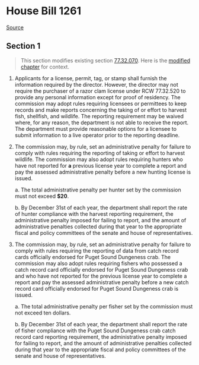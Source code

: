 # House Bill 1261

[Source](http://lawfilesext.leg.wa.gov/biennium/2021-22/Pdf/Bills/House%20Bills/1261.pdf)
## Section 1
> This section modifies existing section [77.32.070](/rcw/77_fish_and_wildlife/77.032_licenses.md). Here is the [modified chapter](rcw/77_fish_and_wildlife/77.032_licenses.md) for context.

1. Applicants for a license, permit, tag, or stamp shall furnish the information required by the director. However, the director may not require the purchaser of a razor clam license under RCW 77.32.520 to provide any personal information except for proof of residency. The commission may adopt rules requiring licensees or permittees to keep records and make reports concerning the taking of or effort to harvest fish, shellfish, and wildlife. The reporting requirement may be waived where, for any reason, the department is not able to receive the report. The department must provide reasonable options for a licensee to submit information to a live operator prior to the reporting deadline.

2. The commission may, by rule, set an administrative penalty for failure to comply with rules requiring the reporting of taking or effort to harvest wildlife. The commission may also adopt rules requiring hunters who have not reported for **a** previous license year to complete a report and pay the assessed administrative penalty before a new hunting license is issued.

    a. The total administrative penalty per hunter set by the commission must not exceed **$20**.

    b. By December 31st of each year, the department shall report the rate of hunter compliance with the harvest reporting requirement, the administrative penalty imposed for failing to report, and the amount of administrative penalties collected during that year to the appropriate fiscal and policy committees of the senate and house of representatives.

3. The commission may, by rule, set an administrative penalty for failure to comply with rules requiring the reporting of data from catch record cards officially endorsed for Puget Sound Dungeness crab. The commission may also adopt rules requiring fishers who possessed a catch record card officially endorsed for Puget Sound Dungeness crab and who have not reported for the previous license year to complete a report and pay the assessed administrative penalty before a new catch record card officially endorsed for Puget Sound Dungeness crab is issued.

    a. The total administrative penalty per fisher set by the commission must not exceed ten dollars.

    b. By December 31st of each year, the department shall report the rate of fisher compliance with the Puget Sound Dungeness crab catch record card reporting requirement, the administrative penalty imposed for failing to report, and the amount of administrative penalties collected during that year to the appropriate fiscal and policy committees of the senate and house of representatives.

